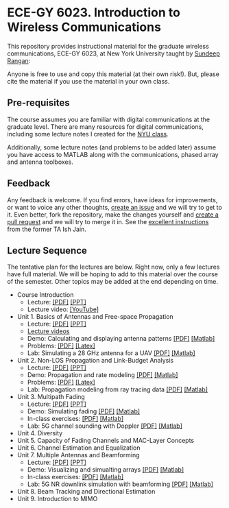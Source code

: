# ECE-GY 6023.  Introduction to Wireless Communications

This repository provides instructional material for the
graduate wireless communications, ECE-GY 6023, at New York University
taught by [Sundeep Rangan](http://wireless.engineering.nyu.edu/sundeep-rangan/):

Anyone is free to use and copy this material (at their own risk!).
But, please cite the material if you use the material in your own class.

## Pre-requisites

The course assumes you are familiar with digital communications at the graduate level.  There are many resources for digital communications, including some lecture notes I created for the [NYU class](https://github.com/sdrangan/digitalcomm).

Additionally, some lecture notes (and problems to be added later) assume you have access to MATLAB along with the communications, phased array and antenna toolboxes.

## Feedback

Any feedback is welcome.  If you find errors, have ideas for improvements,
or want to voice any other thoughts, [create an issue](https://help.github.com/articles/creating-an-issue/)
and we will try to get to it.
Even better, fork the repository, make the changes yourself and
[create a pull request](https://help.github.com/articles/about-pull-requests/)
and we will try to merge it in.  See the [excellent instructions](https://github.com/ishjain/learnGithub/blob/master/updateMLrepo.md)
from the former TA Ish Jain.


## Lecture Sequence
The tentative plan for the lectures are below.  Right now, only a few lectures
have full material.  We will be hoping to add to this material over the course
of the semester.  Other topics may be added at the end depending on time.

* Course Introduction
    * Lecture: [[PDF]](./lectures/CourseAdmin.pdf) [[PPT]](./lectures/CourseAdmin.pptx) 
    * Lecture video:  [[YouTube]](https://youtu.be/DZLp12GCHow)
* Unit 1.  Basics of Antennas and Free-space Propagation 
    * Lecture: [[PDF]](./lectures/Unit01_Antennas.pdf) [[PPT]](./lectures/Unit01_Antennas.pptx) 
    * [Lecture videos](./unit01_antennas/readme.md)
    * Demo: Calculating and displaying antenna patterns [[PDF]](./unit01_antennas/demo_antennas.pdf) [[Matlab]](./unit01_antennas/demo_antennas.m)
    * Problems:  [[PDF]](./unit01_antennas/prob/prob_antennas.pdf) [[Latex]](./unit01_antennas/prob/prob_antennas.tex)
    * Lab:  Simulating a 28 GHz antenna for a UAV [[PDF]](./unit01_antennas/lab_uav_antenna_partial.pdf) [[Matlab]](./unit01_antennas/lab_uav_antenna_partial.m)
* Unit 2.  Non-LOS Propagation and Link-Budget Analysis 
    * Lecture: [[PDF]](./lectures/Unit02_Propagation.pdf) [[PPT]](./lectures/Unit02_Propagation.pptx) 
    * Demo: Propagation and rate modeling [[PDF]](./unit02_propagation/demo_path_loss_model.pdf) [[Matlab]](./unit02_propagation/demo_path_loss_model.m)
    * Problems:  [[PDF]](./unit02_propagation/prob/prob_propagation.pdf) [[Latex]](./unit02_propagation/prob/prob_propagation.tex)
    * Lab:  Propagation modeling from ray tracing data [[PDF]](./unit02_propagation/lab_prop_modeling_partial.pdf) [[Matlab]](./unit02_propagation/lab_prop_modeling_partial.m)
* Unit 3.  Multipath Fading
    * Lecture: [[PDF]](./lectures/Unit03_Fading.pdf) [[PPT]](./lectures/Unit03_Fading.pptx) 
    * Demo: Simulating fading [[PDF]](./fading/demo_fading.pdf) [[Matlab]](./fading/demo_fading.m)
    * In-class exercises: [[PDF]](./fading/fading_inclass_partial.pdf) [[Matlab]](./fading/fading_inclass_partial.m)
    * Lab:  5G channel sounding with Doppler [[PDF]](./fading/partial/lab_chan_sounder.pdf) [[Matlab]](./fading/partial/lab_chan_sounder.m)
* Unit 4.  Diversity
* Unit 5.  Capacity of Fading Channels and MAC-Layer Concepts
* Unit 6.  Channel Estimation and Equalization
* Unit 7.  Multiple Antennas and Beamforming
    * Lecture: [[PDF]](./lectures/Unit06_Beamforming.pdf) [[PPT]](./lectures/Unit06_Beamforming.pptx) 
    * Demo: Visualizing and simualting arrays [[PDF]](./beamforming/demo_bf.pdf) [[Matlab]](./beamforming/demo_bf.m)
    * In-class exercises: [[PDF]](./beamforming/bf_inclass_partial.pdf) [[Matlab]](./beamforming/bf_inclass_partial.m)
    * Lab:  5G NR downlink simulation with beamforming [[PDF]](./beamforming/partial/lab_pdsch_bf.pdf) [[Matlab]](./beamforming/partial/lab_pdsch_bf.m)
* Unit 8.  Beam Tracking and Directional Estimation
* Unit 9.  Introduction to MIMO 


